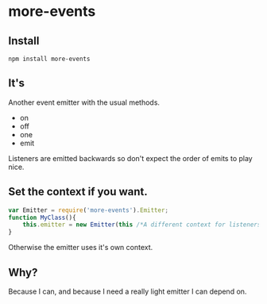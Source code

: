 more-events
===========

Install
-------

`npm install more-events`

It's
----

Another event emitter with the usual methods.

-	on
-	off
-	one
-	emit

Listeners are emitted backwards so don't expect the order of emits to play nice.

Set the context if you want.
----------------------------

```javascript
var Emitter = require('more-events').Emitter;
function MyClass(){
    this.emitter = new Emitter(this /*A different context for listeners*/);
}
```

Otherwise the emitter uses it's own context.

Why?
----

Because I can, and because I need a really light emitter I can depend on.

